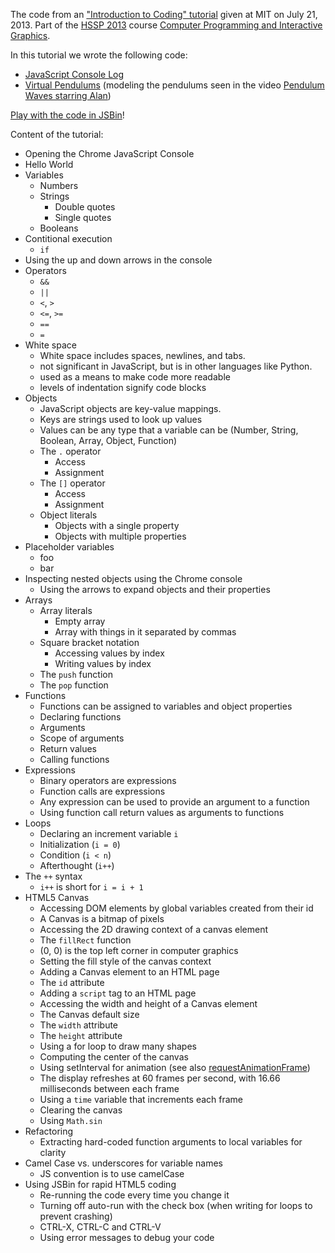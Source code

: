 The code from an ["Introduction to Coding" tutorial](http://www.youtube.com/watch?v=zIpA8k167gU) given at MIT on July 21, 2013. Part of the [HSSP 2013](http://curransoft.com/interactivegraphics/?p=485) course [Computer Programming and Interactive Graphics](http://curransoft.com/interactivegraphics/?p=485).

In this tutorial we wrote the following code:

 * [JavaScript Console Log](https://github.com/curran/screencasts/blob/gh-pages/introToJS/console.js)
 * [Virtual Pendulums](https://github.com/curran/screencasts/blob/gh-pages/introToJS/index.html) (modeling the pendulums seen in the video [Pendulum Waves starring Alan](http://www.youtube.com/watch?v=yVkdfJ9PkRQ))

[Play with the code in JSBin](http://jsbin.com/uhaziw/3/edit)!

Content of the tutorial:

 * Opening the Chrome JavaScript Console
 * Hello World
 * Variables
   * Numbers
   * Strings
     * Double quotes
     * Single quotes
   * Booleans
 * Contitional execution
   * `if`
 * Using the up and down arrows in the console
 * Operators
   * `&&`
   * `||`
   * `<`, `>`
   * `<=`, `>=`
   * `==`
   * `=`
 * White space
   * White space includes spaces, newlines, and tabs.
   * not significant in JavaScript, but is in other languages like Python.
   * used as a means to make code more readable
   * levels of indentation signify code blocks
 * Objects
   * JavaScript objects are key-value mappings.
   * Keys are strings used to look up values
   * Values can be any type that a variable can be (Number, String, Boolean, Array, Object, Function)
   * The `.` operator
     * Access
     * Assignment
   * The `[]` operator
     * Access
     * Assignment
   * Object literals
     * Objects with a single property
     * Objects with multiple properties
 * Placeholder variables
   * foo
   * bar
 * Inspecting nested objects using the Chrome console
   * Using the arrows to expand objects and their properties
 * Arrays
   * Array literals
     * Empty array
     * Array with things in it separated by commas
   * Square bracket notation
     * Accessing values by index
     * Writing values by index
   * The `push` function
   * The `pop` function
 * Functions
   * Functions can be assigned to variables and object properties
   * Declaring functions
   * Arguments
   * Scope of arguments
   * Return values
   * Calling functions
 * Expressions
   * Binary operators are expressions
   * Function calls are expressions
   * Any expression can be used to provide an argument to a function
   * Using function call return values as arguments to functions
 * Loops
   * Declaring an increment variable `i`
   * Initialization (`i = 0`)
   * Condition (`i < n`)
   * Afterthought (`i++`)
 * The `++` syntax
   * `i++` is short for `i = i + 1`
 * HTML5 Canvas
   * Accessing DOM elements by global variables created from their id
   * A Canvas is a bitmap of pixels
   * Accessing the 2D drawing context of a canvas element
   * The `fillRect` function
   * (0, 0) is the top left corner in computer graphics
   * Setting the fill style of the canvas context
   * Adding a Canvas element to an HTML page
   * The `id` attribute
   * Adding a `script` tag to an HTML page
   * Accessing the width and height of a Canvas element
   * The Canvas default size
   * The `width` attribute
   * The `height` attribute
   * Using a for loop to draw many shapes
   * Computing the center of the canvas
   * Using setInterval for animation (see also [requestAnimationFrame](http://www.paulirish.com/2011/requestanimationframe-for-smart-animating/))
   * The display refreshes at 60 frames per second, with 16.66 milliseconds between each frame
   * Using a `time` variable that increments each frame
   * Clearing the canvas
   * Using `Math.sin`
 * Refactoring
   * Extracting hard-coded function arguments to local variables for clarity
 * Camel Case vs. underscores for variable names
   * JS convention is to use camelCase
 * Using JSBin for rapid HTML5 coding
   * Re-running the code every time you change it
   * Turning off auto-run with the check box (when writing for loops to prevent crashing)
   * CTRL-X, CTRL-C and CTRL-V
   * Using error messages to debug your code
